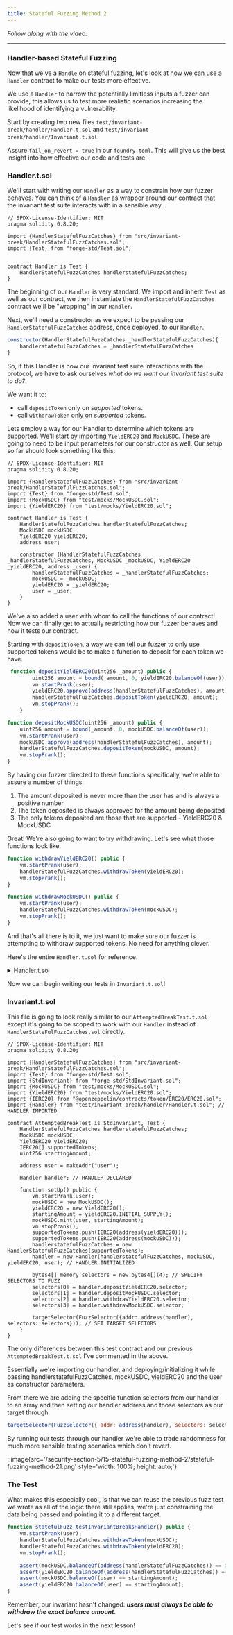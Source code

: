 ```yaml
---
title: Stateful Fuzzing Method 2
---
```


_Follow along with the video:_

---

### Handler-based Stateful Fuzzing

Now that we've a `Handle` on stateful fuzzing, let's look at how we can use a `Handler` contract to make our tests more effective.

We use a `Handler` to narrow the potentially limitless inputs a fuzzer can provide, this allows us to test more realistic scenarios increasing the likelihood of identifying a vulnerability.

Start by creating two new files `test/invariant-break/handler/Handler.t.sol` and `test/invariant-break/handler/Invariant.t.sol`.

Assure `fail_on_revert = true` in our `foundry.toml`. This will give us the best insight into how effective our code and tests are.

### Handler.t.sol

We'll start with writing our `Handler` as a way to constrain how our fuzzer behaves. You can think of a `Handler` as wrapper around our contract that the invariant test suite interacts with in a sensible way.

```solidity
// SPDX-License-Identifier: MIT
pragma solidity 0.8.20;

import {HandlerStatefulFuzzCatches} from "src/invariant-break/HandlerStatefulFuzzCatches.sol";
import {Test} from "forge-std/Test.sol";


contract Handler is Test {
    HandlerStatefulFuzzCatches handlerstatefulFuzzCatches;
}
```

The beginning of our `Handler` is very standard. We import and inherit `Test` as well as our contract, we then instantiate the `HandlerStatefulFuzzCatches` contract we'll be "wrapping" in our `Handler`.

Next, we'll need a constructor as we expect to be passing our `HandlerStatefulFuzzCatches` address, once deployed, to our `Handler`.

```js
constructor(HandlerStatefulFuzzCatches _handlerStatefulFuzzCatches){
    handlerstatefulFuzzCatches = _handlerStatefulFuzzCatches
}
```

So, if this Handler is how our invariant test suite interactions with the protocol, we have to ask ourselves _what do we want our invariant test suite to do?_.

We want it to:

- call `depositToken` only on _supported_ tokens.
- call `withdrawToken` only on _supported_ tokens.

Lets employ a way for our Handler to determine which tokens are supported. We'll start by importing `YieldERC20` and `MockUSDC`. These are going to need to be input parameters for our constructor as well. Our setup so far should look something like this:

```solidity
// SPDX-License-Identifier: MIT
pragma solidity 0.8.20;

import {HandlerStatefulFuzzCatches} from "src/invariant-break/HandlerStatefulFuzzCatches.sol";
import {Test} from "forge-std/Test.sol";
import {MockUSDC} from "test/mocks/MockUSDC.sol";
import {YieldERC20} from "test/mocks/YieldERC20.sol";

contract Handler is Test {
    HandlerStatefulFuzzCatches handlerStatefulFuzzCatches;
    MockUSDC mockUSDC;
    YieldERC20 yieldERC20;
    address user;

    constructor (HandlerStatefulFuzzCatches _handlerStatefulFuzzCatches, MockUSDC _mockUSDC, YieldERC20 _yieldERC20, address _user) {
        handlerStatefulFuzzCatches = _handlerStatefulFuzzCatches;
        mockUSDC = _mockUSDC;
        yieldERC20 = _yieldERC20;
        user = _user;
    }
}
```

We've also added a user with whom to call the functions of our contract! Now we can finally get to actually restricting how our fuzzer behaves and how it tests our contract.

Starting with `depositToken`, a way we can tell our fuzzer to only use supported tokens would be to make a function to deposit for each token we have.

```js
 function depositYieldERC20(uint256 _amount) public {
        uint256 amount = bound(_amount, 0, yieldERC20.balanceOf(user));
        vm.startPrank(user);
        yieldERC20.approve(address(handlerStatefulFuzzCatches), amount);
        handlerStatefulFuzzCatches.depositToken(yieldERC20, amount);
        vm.stopPrank();
    }

function depositMockUSDC(uint256 _amount) public {
    uint256 amount = bound(_amount, 0, mockUSDC.balanceOf(user));
    vm.startPrank(user);
    mockUSDC.approve(address(handlerStatefulFuzzCatches), amount);
    handlerStatefulFuzzCatches.depositToken(mockUSDC, amount);
    vm.stopPrank();
}
```

By having our fuzzer directed to these functions specifically, we're able to assure a number of things:

1. The amount deposited is never more than the user has and is always a positive number
2. The token deposited is always approved for the amount being deposited
3. The only tokens deposited are those that are supported - YieldERC20 & MockUSDC

Great! We're also going to want to try withdrawing. Let's see what those functions look like.

```js
function withdrawYieldERC20() public {
    vm.startPrank(user);
    handlerStatefulFuzzCatches.withdrawToken(yieldERC20);
    vm.stopPrank();
}

function withdrawMockUSDC() public {
    vm.startPrank(user);
    handlerStatefulFuzzCatches.withdrawToken(mockUSDC);
    vm.stopPrank();
}
```

And that's all there is to it, we just want to make sure our fuzzer is attempting to withdraw supported tokens. No need for anything clever.

Here's the entire `Handler.t.sol` for reference.

<details>
<summary>Handler.t.sol</summary>

```solidity
// SPDX-License-Identifier: MIT
pragma solidity 0.8.20;

import {HandlerStatefulFuzzCatches} from "src/invariant-break/HandlerStatefulFuzzCatches.sol";
import {Test} from "forge-std/Test.sol";
import {MockUSDC} from "test/mocks/MockUSDC.sol";
import {YieldERC20} from "test/mocks/YieldERC20.sol";

contract Handler is Test {
    HandlerStatefulFuzzCatches handlerStatefulFuzzCatches;
    MockUSDC mockUSDC;
    YieldERC20 yieldERC20;
    address user;

    constructor(
        HandlerStatefulFuzzCatches _handlerStatefulFuzzCatches,
        MockUSDC _mockUSDC,
        YieldERC20 _yieldERC20,
        address _user
    ) {
        handlerStatefulFuzzCatches = _handlerStatefulFuzzCatches;
        mockUSDC = _mockUSDC;
        yieldERC20 = _yieldERC20;
        user = _user;
    }

    function depositYieldERC20(uint256 _amount) public {
        uint256 amount = bound(_amount, 0, yieldERC20.balanceOf(user));
        vm.startPrank(user);
        yieldERC20.approve(address(handlerStatefulFuzzCatches), amount);
        handlerStatefulFuzzCatches.depositToken(yieldERC20, amount);
        vm.stopPrank();
    }

    function depositMockUSDC(uint256 _amount) public {
        uint256 amount = bound(_amount, 0, mockUSDC.balanceOf(user));
        vm.startPrank(user);
        mockUSDC.approve(address(handlerStatefulFuzzCatches), amount);
        handlerStatefulFuzzCatches.depositToken(mockUSDC, amount);
        vm.stopPrank();
    }

    function withdrawYieldERC20() public {
        vm.startPrank(user);
        handlerStatefulFuzzCatches.withdrawToken(yieldERC20);
        vm.stopPrank();
    }

    function withdrawMockUSDC() public {
        vm.startPrank(user);
        handlerStatefulFuzzCatches.withdrawToken(mockUSDC);
        vm.stopPrank();
    }
}

```

</details>

Now we can begin writing our tests in `Invariant.t.sol`!

### Invariant.t.sol

This file is going to look really similar to our `AttemptedBreakTest.t.sol` except it's going to be scoped to work with our `Handler` instead of `HandlerStateFulFuzzCatches.sol` directly.

```solidity
// SPDX-License-Identifier: MIT
pragma solidity 0.8.20;

import {HandlerStatefulFuzzCatches} from "src/invariant-break/HandlerStatefulFuzzCatches.sol";
import {Test} from "forge-std/Test.sol";
import {StdInvariant} from "forge-std/StdInvariant.sol";
import {MockUSDC} from "test/mocks/MockUSDC.sol";
import {YieldERC20} from "test/mocks/YieldERC20.sol";
import {IERC20} from "@openzeppelin/contracts/token/ERC20/ERC20.sol";
import {Handler} from "test/invariant-break/handler/Handler.t.sol"; // HANDLER IMPORTED

contract AttemptedBreakTest is StdInvariant, Test {
    HandlerStatefulFuzzCatches handlerstatefulFuzzCatches;
    MockUSDC mockUSDC;
    YieldERC20 yieldERC20;
    IERC20[] supportedTokens;
    uint256 startingAmount;

    address user = makeAddr("user");

    Handler handler; // HANDLER DECLARED

    function setUp() public {
        vm.startPrank(user);
        mockUSDC = new MockUSDC();
        yieldERC20 = new YieldERC20();
        startingAmount = yieldERC20.INITIAL_SUPPLY();
        mockUSDC.mint(user, startingAmount);
        vm.stopPrank();
        supportedTokens.push(IERC20(address(yieldERC20)));
        supportedTokens.push(IERC20(address(mockUSDC)));
        handlerstatefulFuzzCatches = new HandlerStatefulFuzzCatches(supportedTokens);
        handler = new Handler(handlerstatefulFuzzCatches, mockUSDC, yieldERC20, user); // HANDLER INITIALIZED

        bytes4[] memory selectors = new bytes4[](4); // SPECIFY SELECTORS TO FUZZ
        selectors[0] = handler.depositYieldERC20.selector;
        selectors[1] = handler.depositMockUSDC.selector;
        selectors[2] = handler.withdrawYieldERC20.selector;
        selectors[3] = handler.withdrawMockUSDC.selector;

        targetSelector(FuzzSelector({addr: address(handler), selectors: selectors})); // SET TARGET SELECTORS
    }
}

```

The only differences between this test contract and our previous `AttemptedBreakTest.t.sol` I've commented in the above.

Essentially we're importing our handler, and deploying/initializing it while passing handlerstatefulFuzzCatches, mockUSDC, yieldERC20 and the user as constructor parameters.

From there we are adding the specific function selectors from our handler to an array and then setting our handler address and those selectors as our target through:

```js
targetSelector(FuzzSelector({ addr: address(handler), selectors: selectors }));
```

By running our tests through our handler we're able to trade randomness for much more sensible testing scenarios which don't revert.

::image{src='/security-section-5/15-stateful-fuzzing-method-2/stateful-fuzzing-method-21.png' style='width: 100%; height: auto;'}

### The Test

What makes this especially cool, is that we can reuse the previous fuzz test we wrote as all of the logic there still applies, we're just constraining the data being passed and pointing it to a different target.

```js
function statefulFuzz_testInvariantBreaksHandler() public {
    vm.startPrank(user);
    handlerStatefulFuzzCatches.withdrawToken(mockUSDC);
    handlerStatefulFuzzCatches.withdrawToken(yieldERC20);
    vm.stopPrank();

    assert(mockUSDC.balanceOf(address(handlerStatefulFuzzCatches)) == 0);
    assert(yieldERC20.balanceOf(address(handlerStatefulFuzzCatches)) == 0);
    assert(mockUSDC.balanceOf(user) == startingAmount);
    assert(yieldERC20.balanceOf(user) == startingAmount);
}
```

Remember, our invariant hasn't changed: **_users must always be able to withdraw the exact balance amount_**.

Let's see if our test works in the next lesson!
